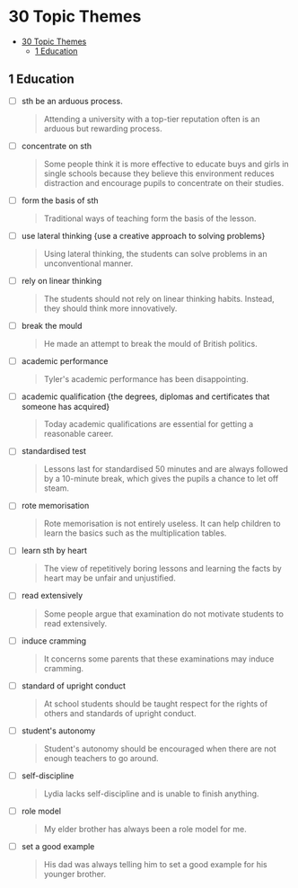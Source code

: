 # 30 Topic Themes

- [30 Topic Themes](#30-topic-themes)
  - [1 Education](#1-education)

## 1 Education

- [ ] sth be an arduous process.

    > Attending a university with a top-tier reputation often is an arduous but rewarding process.

- [ ] concentrate on sth

    > Some people think it is more effective to educate buys and girls in single schools because they believe this environment reduces distraction and encourage pupils to concentrate on their studies.

- [ ] form the basis of sth

    > Traditional ways of teaching form the basis of the lesson.

- [ ] use lateral thinking {use a creative approach to solving problems}

    > Using lateral thinking, the students can solve problems in an unconventional manner.

- [ ] rely on linear thinking

    > The students should not rely on linear thinking habits. Instead, they should think more innovatively.

- [ ] break the mould

    > He made an attempt to break the mould of British politics.

- [ ] academic performance

    > Tyler's academic performance has been disappointing.

- [ ] academic qualification {the degrees, diplomas and certificates that someone has acquired}

    > Today academic qualifications are essential for getting a reasonable career.

- [ ] standardised test

    > Lessons last for standardised 50 minutes and are always followed by a 10-minute break, which gives the pupils a chance to let off steam.

- [ ] rote memorisation

    > Rote memorisation is not entirely useless. It can help children to learn the basics such as the multiplication tables.

- [ ] learn sth by heart

    > The view of repetitively boring lessons and learning the facts by heart may be unfair and unjustified.

- [ ] read extensively

    > Some people argue that examination do not motivate students to read extensively.

- [ ] induce cramming

    > It concerns some parents that these examinations may induce cramming.

- [ ] standard of upright conduct

    > At school students should be taught respect for the rights of others and standards of upright conduct.

- [ ] student's autonomy

    > Student's autonomy should be encouraged when there are not enough teachers to go around.

- [ ] self-discipline

    > Lydia lacks self-discipline and is unable to finish anything.

- [ ] role model

    > My elder brother has always been a role model for me.

- [ ] set a good example

    > His dad was always telling him to set a good example for his younger brother.
